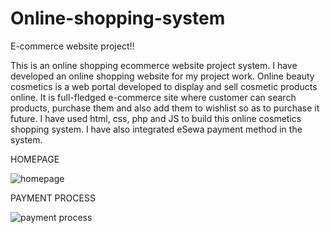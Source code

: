 # Online-shopping-system
E-commerce website project!!

This is an online shopping ecommerce website project system. I have developed an online shopping website for my project work.  Online beauty cosmetics is a web portal developed to display and sell cosmetic products online. It is full-fledged e-commerce site where customer can search products, purchase them and also add them to wishlist so as to purchase it future.
I have used html, css, php and JS to build this online cosmetics shopping system. I have also integrated eSewa payment method in the system.

HOMEPAGE

![homepage](https://github.com/reiiynaa/Online-shopping-system/assets/70642328/04eadb24-15b5-46d4-95be-f985d291912d)

PAYMENT PROCESS

![payment process](https://github.com/reiiynaa/Online-shopping-system/assets/70642328/145ab6cb-be5a-4046-973a-978915133d07)




